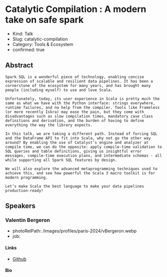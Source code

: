 # Catalytic Compilation : A modern take on safe spark

- Kind: Talk
- Slug: catalytic-compilation
- Category: Tools & Ecosystem
- confirmed: true

## Abstract

```
Spark SQL is a wonderful piece of technology, enabling concise expression of scalable and resilient data pipelines. It has been a cornerstone of the ecosystem for many years, and has brought many people (including myself) to use and love Scala.

Unfortunately, today, its user experience in Scala is pretty much the same as what we have with the Python interface: strings everywhere, runtime failures, and no help from the compiler. Tools like Frameless (or more recently Iskra) may ease the pain, but they come with disadvantages such as slow compilation times, mandatory case class definitions and derivation, and the burden of having to define everything the way the library expects.

In this talk, we are taking a different path. Instead of forcing SQL and the DataFrame API to fit into Scala, why not go the other way around? By enabling the use of Catalyst’s engine and analyzer at compile time, we can do the opposite: apply compile-time validation to SQL queries and table definitions, giving us insightful error messages, compile-time execution plans, and intermediate schemas - all while supporting all Spark SQL features by design.

We will also explore the advanced metaprogramming techniques used to achieve this, and see how powerful the Scala 3 macro toolkit is for modern programming.

Let’s make Scala the best language to make your data pipelines production-ready!
```

## Speakers

### Valentin Bergeron

- photoRelPath: /images/profiles/paris-2024/vBergeron.webp
- job:

#### Links

- [Github](https://github.com/vbergeron)

#### Bio

```

```
